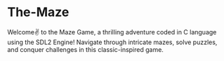 # The-Maze
Welcome✌ to the Maze Game, a thrilling adventure coded in C language using the SDL2 Engine! Navigate through intricate mazes, solve puzzles, and conquer challenges in this classic-inspired game.
